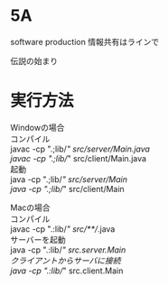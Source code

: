 # 5A
software production
情報共有はラインで

伝説の始まり

# 実行方法
Windowの場合  
コンパイル  
javac -cp ".;lib/*" src/server/Main.java  
javac -cp ".;lib/*" src/client/Main.java  
起動  
java -cp ".;lib/*" src/server/Main  
java -cp ".;lib/*" src/client/Main  

Macの場合  
コンパイル  
javac -cp ".:lib/*" src/**/*.java  
サーバーを起動  
java -cp ".:lib/*" src.server.Main  
クライアントからサーバに接続  
java -cp ".:lib/*" src.client.Main  